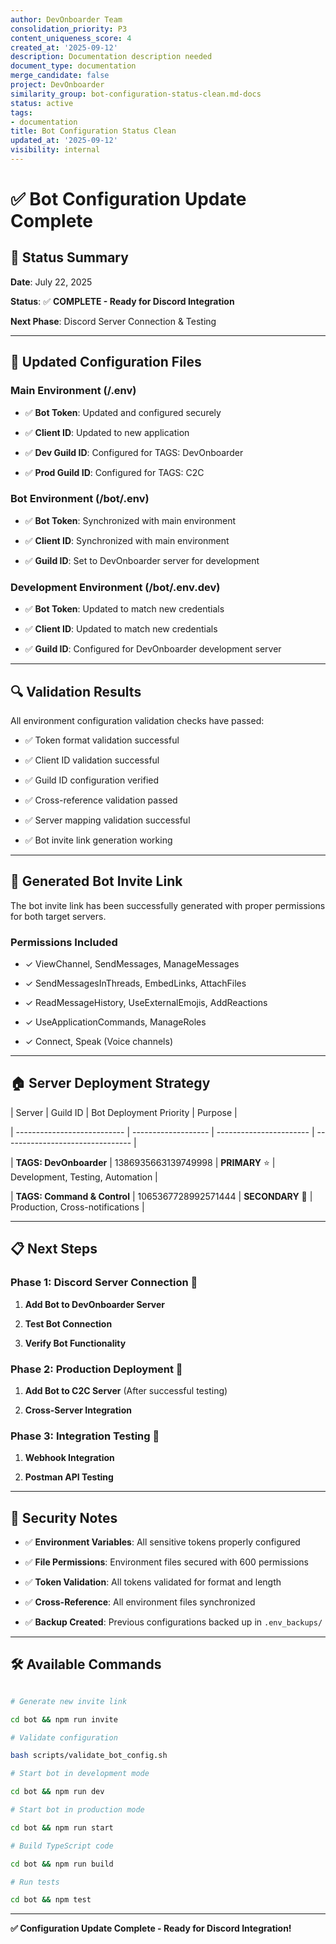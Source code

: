 ```yaml
---
author: DevOnboarder Team
consolidation_priority: P3
content_uniqueness_score: 4
created_at: '2025-09-12'
description: Documentation description needed
document_type: documentation
merge_candidate: false
project: DevOnboarder
similarity_group: bot-configuration-status-clean.md-docs
status: active
tags:
- documentation
title: Bot Configuration Status Clean
updated_at: '2025-09-12'
visibility: internal
---
```


# ✅ Bot Configuration Update Complete

## 🎯 **Status Summary**

**Date**: July 22, 2025

**Status**: ✅ **COMPLETE - Ready for Discord Integration**

**Next Phase**: Discord Server Connection & Testing

---

## 🔧 **Updated Configuration Files**

### **Main Environment (/.env)**

- ✅ **Bot Token**: Updated and configured securely

- ✅ **Client ID**: Updated to new application

- ✅ **Dev Guild ID**: Configured for TAGS: DevOnboarder

- ✅ **Prod Guild ID**: Configured for TAGS: C2C

### **Bot Environment (/bot/.env)**

- ✅ **Bot Token**: Synchronized with main environment

- ✅ **Client ID**: Synchronized with main environment

- ✅ **Guild ID**: Set to DevOnboarder server for development

### **Development Environment (/bot/.env.dev)**

- ✅ **Bot Token**: Updated to match new credentials

- ✅ **Client ID**: Updated to match new credentials

- ✅ **Guild ID**: Configured for DevOnboarder development server

---

## 🔍 **Validation Results**

All environment configuration validation checks have passed:

- ✅ Token format validation successful

- ✅ Client ID validation successful

- ✅ Guild ID configuration verified

- ✅ Cross-reference validation passed

- ✅ Server mapping validation successful

- ✅ Bot invite link generation working

---

## 🚀 **Generated Bot Invite Link**

The bot invite link has been successfully generated with proper permissions for both target servers.

### **Permissions Included**

- ✓ ViewChannel, SendMessages, ManageMessages

- ✓ SendMessagesInThreads, EmbedLinks, AttachFiles

- ✓ ReadMessageHistory, UseExternalEmojis, AddReactions

- ✓ UseApplicationCommands, ManageRoles

- ✓ Connect, Speak (Voice channels)

---

## 🏠 **Server Deployment Strategy**

| Server                      | Guild ID            | Bot Deployment Priority | Purpose                          |

| --------------------------- | ------------------- | ----------------------- | -------------------------------- |

| **TAGS: DevOnboarder**      | 1386935663139749998 | **PRIMARY** ⭐          | Development, Testing, Automation |

| **TAGS: Command & Control** | 1065367728992571444 | **SECONDARY** 🔄        | Production, Cross-notifications  |

---

## 📋 **Next Steps**

### **Phase 1: Discord Server Connection** 🎯

1. **Add Bot to DevOnboarder Server**

2. **Test Bot Connection**

3. **Verify Bot Functionality**

### **Phase 2: Production Deployment** 🚀

1. **Add Bot to C2C Server** (After successful testing)

2. **Cross-Server Integration**

### **Phase 3: Integration Testing** 🔬

1. **Webhook Integration**

2. **Postman API Testing**

---

## 🔐 **Security Notes**

- ✅ **Environment Variables**: All sensitive tokens properly configured

- ✅ **File Permissions**: Environment files secured with 600 permissions

- ✅ **Token Validation**: All tokens validated for format and length

- ✅ **Cross-Reference**: All environment files synchronized

- ✅ **Backup Created**: Previous configurations backed up in `.env_backups/`

---

## 🛠️ **Available Commands**

```bash

# Generate new invite link

cd bot && npm run invite

# Validate configuration

bash scripts/validate_bot_config.sh

# Start bot in development mode

cd bot && npm run dev

# Start bot in production mode

cd bot && npm run start

# Build TypeScript code

cd bot && npm run build

# Run tests

cd bot && npm test

```

---

**✅ Configuration Update Complete - Ready for Discord Integration!**
